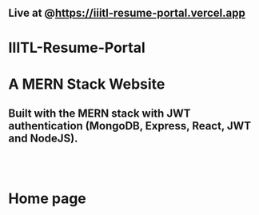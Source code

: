 ## Live at @https://iiitl-resume-portal.vercel.app


#   IIITL-Resume-Portal


# A MERN Stack Website
## Built with the MERN stack with JWT authentication (MongoDB, Express, React, JWT and NodeJS).

</br>
</br>


# Home page
